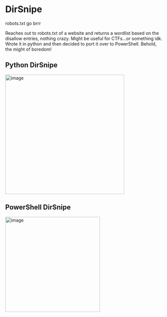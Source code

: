 # DirSnipe

robots.txt go brrr

Reaches out to robots.txt of a website and returns a wordlist based on the disallow entries, nothing crazy. Might be useful for CTFs...or something idk. Wrote it in python and then decided to port it over to PowerShell. Behold, the might of boredom!

## Python DirSnipe

<img width="378" alt="image" src="https://user-images.githubusercontent.com/57014148/152572495-6f66fefc-198b-479b-8754-fed1fb6c04c1.png">


## PowerShell DirSnipe

<img width="301" alt="image" src="https://user-images.githubusercontent.com/57014148/152572372-e658b4b6-55e6-4ba4-9904-7930bef44995.png">

